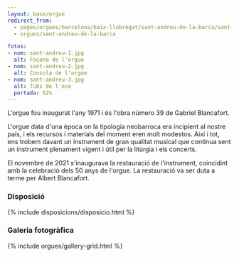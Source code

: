 ```yaml
---
layout: base/orgue
redirect_from:
  - pages/orgues/barcelona/baix-llobregat/sant-andreu-de-la-barca/sant-andreu
  - orgues/sant-andreu-de-la-barca

fotos:
- nom: sant-andreu-1.jpg
  alt: Façana de l'orgue 
- nom: sant-andreu-2.jpg
  alt: Consola de l'orgue
- nom: sant-andreu-3.jpg
  alt: Tubs de l'eco
  portada: 62%
---
```


L'orgue fou inaugurat l'any 1971 i és l'obra número 39 de Gabriel Blancafort.

L'orgue data d'una època on la tipologia neobarroca era incipient al nostre país, i els recursos i materials del moment eren molt modestos.
Així i tot, ens trobem davant un instrument de gran qualitat musical que continua sent un instrument plenament vigent i útil per la litúrgia i els concerts.

El novembre de 2021 s'inaugurava la restauració de l'instrument, coincidint amb la celebració dels 50 anys de l'orgue. La restauració
va ser duta a terme per Albert Blancafort. 

### Disposició

{% include disposicions/disposicio.html %}

### Galeria fotogràfica

{% include orgues/gallery-grid.html %}
